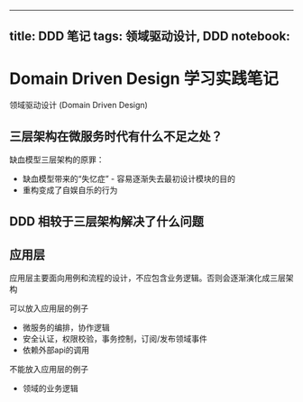 
---
title: DDD 笔记
tags: 领域驱动设计, DDD
notebook: 
---

# Domain Driven Design 学习实践笔记

领域驱动设计 (Domain Driven Design)

<!--more-->

## 三层架构在微服务时代有什么不足之处？

缺血模型三层架构的原罪：
* 缺血模型带来的“失忆症” - 容易逐渐失去最初设计模块的目的
* 重构变成了自娱自乐的行为

<!-- TODO: 缺血模型三层架构和应用规模的关系 -->

<!-- TODO: 缺血模型三层架构在演变过程中几个阶段主要出现的问题距离 -->

## DDD 相较于三层架构解决了什么问题

## 应用层

应用层主要面向用例和流程的设计，不应包含业务逻辑。否则会逐渐演化成三层架构

可以放入应用层的例子
* 微服务的编排，协作逻辑
* 安全认证，权限校验，事务控制，订阅/发布领域事件
* 依赖外部api的调用

不能放入应用层的例子
* 领域的业务逻辑

